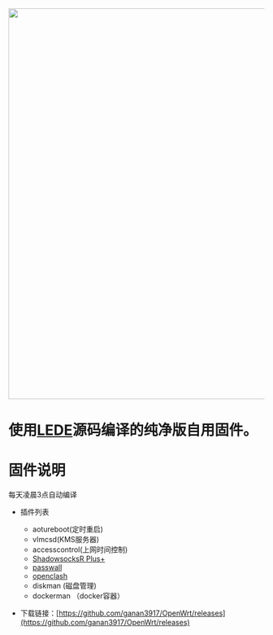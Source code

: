 
<img width="768" src="./images/openwrt.png"/>
  
# 使用[LEDE](https://github.com/coolsnowwolf/lede)源码编译的纯净版自用固件。

# 固件说明

每天凌晨3点自动编译

- 插件列表
   - aotureboot(定时重启)
   - vlmcsd(KMS服务器)
   - accesscontrol(上网时间控制)
   - [ShadowsocksR Plus+](https://github.com/fw876/helloworld.git)
   - [passwall](https://github.com/xiaorouji/openwrt-passwall)
   - [openclash](https://github.com/vernesong/OpenClash)
   - diskman (磁盘管理)
   - dockerman （docker容器）

- 下载链接：[https://github.com/ganan3917/OpenWrt/releases](https://github.com/ganan3917/OpenWrt/releases)


